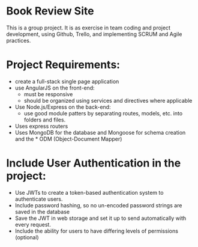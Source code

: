 # Book Review Site

This is a group project. It is as exercise in team coding and project development, using Github, Trello, and implementing SCRUM and Agile practices.


# Project Requirements:
* create a full-stack single page application
* use AngularJS on the front-end:
  * must be responsive
  * should be organized using services and directives where applicable
* Use Node.js/Express on the back-end:
  * use good module patters by separating routes, models, etc. into folders and files.
* Uses express routers
* Uses MongoDB for the database and Mongoose for schema creation and the * ODM (Object-Document Mapper)

# Include User Authentication in the project:
* Use JWTs to create a token-based authentication system to authenticate users.
* Include password hashing, so no un-encoded password strings are saved in the database
* Save the JWT in web storage and set it up to send automatically with every request.
* Include the ability for users to have differing levels of permissions (optional)

